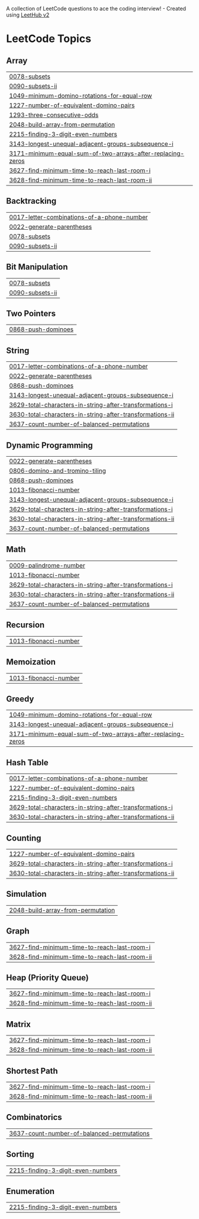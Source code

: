 A collection of LeetCode questions to ace the coding interview! - Created using [LeetHub v2](https://github.com/arunbhardwaj/LeetHub-2.0)
<!---LeetCode Topics Start-->
# LeetCode Topics
## Array
|  |
| ------- |
| [0078-subsets](https://github.com/anshikaagupta/DSA-Yatra/tree/master/0078-subsets) |
| [0090-subsets-ii](https://github.com/anshikaagupta/DSA-Yatra/tree/master/0090-subsets-ii) |
| [1049-minimum-domino-rotations-for-equal-row](https://github.com/anshikaagupta/DSA-Yatra/tree/master/1049-minimum-domino-rotations-for-equal-row) |
| [1227-number-of-equivalent-domino-pairs](https://github.com/anshikaagupta/DSA-Yatra/tree/master/1227-number-of-equivalent-domino-pairs) |
| [1293-three-consecutive-odds](https://github.com/anshikaagupta/DSA-Yatra/tree/master/1293-three-consecutive-odds) |
| [2048-build-array-from-permutation](https://github.com/anshikaagupta/DSA-Yatra/tree/master/2048-build-array-from-permutation) |
| [2215-finding-3-digit-even-numbers](https://github.com/anshikaagupta/DSA-Yatra/tree/master/2215-finding-3-digit-even-numbers) |
| [3143-longest-unequal-adjacent-groups-subsequence-i](https://github.com/anshikaagupta/DSA-Yatra/tree/master/3143-longest-unequal-adjacent-groups-subsequence-i) |
| [3171-minimum-equal-sum-of-two-arrays-after-replacing-zeros](https://github.com/anshikaagupta/DSA-Yatra/tree/master/3171-minimum-equal-sum-of-two-arrays-after-replacing-zeros) |
| [3627-find-minimum-time-to-reach-last-room-i](https://github.com/anshikaagupta/DSA-Yatra/tree/master/3627-find-minimum-time-to-reach-last-room-i) |
| [3628-find-minimum-time-to-reach-last-room-ii](https://github.com/anshikaagupta/DSA-Yatra/tree/master/3628-find-minimum-time-to-reach-last-room-ii) |
## Backtracking
|  |
| ------- |
| [0017-letter-combinations-of-a-phone-number](https://github.com/anshikaagupta/DSA-Yatra/tree/master/0017-letter-combinations-of-a-phone-number) |
| [0022-generate-parentheses](https://github.com/anshikaagupta/DSA-Yatra/tree/master/0022-generate-parentheses) |
| [0078-subsets](https://github.com/anshikaagupta/DSA-Yatra/tree/master/0078-subsets) |
| [0090-subsets-ii](https://github.com/anshikaagupta/DSA-Yatra/tree/master/0090-subsets-ii) |
## Bit Manipulation
|  |
| ------- |
| [0078-subsets](https://github.com/anshikaagupta/DSA-Yatra/tree/master/0078-subsets) |
| [0090-subsets-ii](https://github.com/anshikaagupta/DSA-Yatra/tree/master/0090-subsets-ii) |
## Two Pointers
|  |
| ------- |
| [0868-push-dominoes](https://github.com/anshikaagupta/DSA-Yatra/tree/master/0868-push-dominoes) |
## String
|  |
| ------- |
| [0017-letter-combinations-of-a-phone-number](https://github.com/anshikaagupta/DSA-Yatra/tree/master/0017-letter-combinations-of-a-phone-number) |
| [0022-generate-parentheses](https://github.com/anshikaagupta/DSA-Yatra/tree/master/0022-generate-parentheses) |
| [0868-push-dominoes](https://github.com/anshikaagupta/DSA-Yatra/tree/master/0868-push-dominoes) |
| [3143-longest-unequal-adjacent-groups-subsequence-i](https://github.com/anshikaagupta/DSA-Yatra/tree/master/3143-longest-unequal-adjacent-groups-subsequence-i) |
| [3629-total-characters-in-string-after-transformations-i](https://github.com/anshikaagupta/DSA-Yatra/tree/master/3629-total-characters-in-string-after-transformations-i) |
| [3630-total-characters-in-string-after-transformations-ii](https://github.com/anshikaagupta/DSA-Yatra/tree/master/3630-total-characters-in-string-after-transformations-ii) |
| [3637-count-number-of-balanced-permutations](https://github.com/anshikaagupta/DSA-Yatra/tree/master/3637-count-number-of-balanced-permutations) |
## Dynamic Programming
|  |
| ------- |
| [0022-generate-parentheses](https://github.com/anshikaagupta/DSA-Yatra/tree/master/0022-generate-parentheses) |
| [0806-domino-and-tromino-tiling](https://github.com/anshikaagupta/DSA-Yatra/tree/master/0806-domino-and-tromino-tiling) |
| [0868-push-dominoes](https://github.com/anshikaagupta/DSA-Yatra/tree/master/0868-push-dominoes) |
| [1013-fibonacci-number](https://github.com/anshikaagupta/DSA-Yatra/tree/master/1013-fibonacci-number) |
| [3143-longest-unequal-adjacent-groups-subsequence-i](https://github.com/anshikaagupta/DSA-Yatra/tree/master/3143-longest-unequal-adjacent-groups-subsequence-i) |
| [3629-total-characters-in-string-after-transformations-i](https://github.com/anshikaagupta/DSA-Yatra/tree/master/3629-total-characters-in-string-after-transformations-i) |
| [3630-total-characters-in-string-after-transformations-ii](https://github.com/anshikaagupta/DSA-Yatra/tree/master/3630-total-characters-in-string-after-transformations-ii) |
| [3637-count-number-of-balanced-permutations](https://github.com/anshikaagupta/DSA-Yatra/tree/master/3637-count-number-of-balanced-permutations) |
## Math
|  |
| ------- |
| [0009-palindrome-number](https://github.com/anshikaagupta/DSA-Yatra/tree/master/0009-palindrome-number) |
| [1013-fibonacci-number](https://github.com/anshikaagupta/DSA-Yatra/tree/master/1013-fibonacci-number) |
| [3629-total-characters-in-string-after-transformations-i](https://github.com/anshikaagupta/DSA-Yatra/tree/master/3629-total-characters-in-string-after-transformations-i) |
| [3630-total-characters-in-string-after-transformations-ii](https://github.com/anshikaagupta/DSA-Yatra/tree/master/3630-total-characters-in-string-after-transformations-ii) |
| [3637-count-number-of-balanced-permutations](https://github.com/anshikaagupta/DSA-Yatra/tree/master/3637-count-number-of-balanced-permutations) |
## Recursion
|  |
| ------- |
| [1013-fibonacci-number](https://github.com/anshikaagupta/DSA-Yatra/tree/master/1013-fibonacci-number) |
## Memoization
|  |
| ------- |
| [1013-fibonacci-number](https://github.com/anshikaagupta/DSA-Yatra/tree/master/1013-fibonacci-number) |
## Greedy
|  |
| ------- |
| [1049-minimum-domino-rotations-for-equal-row](https://github.com/anshikaagupta/DSA-Yatra/tree/master/1049-minimum-domino-rotations-for-equal-row) |
| [3143-longest-unequal-adjacent-groups-subsequence-i](https://github.com/anshikaagupta/DSA-Yatra/tree/master/3143-longest-unequal-adjacent-groups-subsequence-i) |
| [3171-minimum-equal-sum-of-two-arrays-after-replacing-zeros](https://github.com/anshikaagupta/DSA-Yatra/tree/master/3171-minimum-equal-sum-of-two-arrays-after-replacing-zeros) |
## Hash Table
|  |
| ------- |
| [0017-letter-combinations-of-a-phone-number](https://github.com/anshikaagupta/DSA-Yatra/tree/master/0017-letter-combinations-of-a-phone-number) |
| [1227-number-of-equivalent-domino-pairs](https://github.com/anshikaagupta/DSA-Yatra/tree/master/1227-number-of-equivalent-domino-pairs) |
| [2215-finding-3-digit-even-numbers](https://github.com/anshikaagupta/DSA-Yatra/tree/master/2215-finding-3-digit-even-numbers) |
| [3629-total-characters-in-string-after-transformations-i](https://github.com/anshikaagupta/DSA-Yatra/tree/master/3629-total-characters-in-string-after-transformations-i) |
| [3630-total-characters-in-string-after-transformations-ii](https://github.com/anshikaagupta/DSA-Yatra/tree/master/3630-total-characters-in-string-after-transformations-ii) |
## Counting
|  |
| ------- |
| [1227-number-of-equivalent-domino-pairs](https://github.com/anshikaagupta/DSA-Yatra/tree/master/1227-number-of-equivalent-domino-pairs) |
| [3629-total-characters-in-string-after-transformations-i](https://github.com/anshikaagupta/DSA-Yatra/tree/master/3629-total-characters-in-string-after-transformations-i) |
| [3630-total-characters-in-string-after-transformations-ii](https://github.com/anshikaagupta/DSA-Yatra/tree/master/3630-total-characters-in-string-after-transformations-ii) |
## Simulation
|  |
| ------- |
| [2048-build-array-from-permutation](https://github.com/anshikaagupta/DSA-Yatra/tree/master/2048-build-array-from-permutation) |
## Graph
|  |
| ------- |
| [3627-find-minimum-time-to-reach-last-room-i](https://github.com/anshikaagupta/DSA-Yatra/tree/master/3627-find-minimum-time-to-reach-last-room-i) |
| [3628-find-minimum-time-to-reach-last-room-ii](https://github.com/anshikaagupta/DSA-Yatra/tree/master/3628-find-minimum-time-to-reach-last-room-ii) |
## Heap (Priority Queue)
|  |
| ------- |
| [3627-find-minimum-time-to-reach-last-room-i](https://github.com/anshikaagupta/DSA-Yatra/tree/master/3627-find-minimum-time-to-reach-last-room-i) |
| [3628-find-minimum-time-to-reach-last-room-ii](https://github.com/anshikaagupta/DSA-Yatra/tree/master/3628-find-minimum-time-to-reach-last-room-ii) |
## Matrix
|  |
| ------- |
| [3627-find-minimum-time-to-reach-last-room-i](https://github.com/anshikaagupta/DSA-Yatra/tree/master/3627-find-minimum-time-to-reach-last-room-i) |
| [3628-find-minimum-time-to-reach-last-room-ii](https://github.com/anshikaagupta/DSA-Yatra/tree/master/3628-find-minimum-time-to-reach-last-room-ii) |
## Shortest Path
|  |
| ------- |
| [3627-find-minimum-time-to-reach-last-room-i](https://github.com/anshikaagupta/DSA-Yatra/tree/master/3627-find-minimum-time-to-reach-last-room-i) |
| [3628-find-minimum-time-to-reach-last-room-ii](https://github.com/anshikaagupta/DSA-Yatra/tree/master/3628-find-minimum-time-to-reach-last-room-ii) |
## Combinatorics
|  |
| ------- |
| [3637-count-number-of-balanced-permutations](https://github.com/anshikaagupta/DSA-Yatra/tree/master/3637-count-number-of-balanced-permutations) |
## Sorting
|  |
| ------- |
| [2215-finding-3-digit-even-numbers](https://github.com/anshikaagupta/DSA-Yatra/tree/master/2215-finding-3-digit-even-numbers) |
## Enumeration
|  |
| ------- |
| [2215-finding-3-digit-even-numbers](https://github.com/anshikaagupta/DSA-Yatra/tree/master/2215-finding-3-digit-even-numbers) |
<!---LeetCode Topics End-->